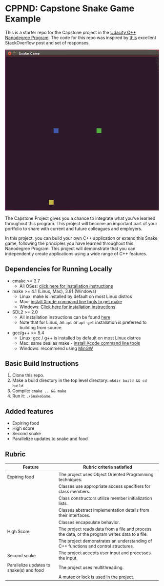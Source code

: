 # CPPND: Capstone Snake Game Example

This is a starter repo for the Capstone project in the [Udacity C++ Nanodegree Program](https://www.udacity.com/course/c-plus-plus-nanodegree--nd213). The code for this repo was inspired by [this](https://codereview.stackexchange.com/questions/212296/snake-game-in-c-with-sdl) excellent StackOverflow post and set of responses.

<img src="snake_game.gif"/>

The Capstone Project gives you a chance to integrate what you've learned throughout this program. This project will become an important part of your portfolio to share with current and future colleagues and employers.

In this project, you can build your own C++ application or extend this Snake game, following the principles you have learned throughout this Nanodegree Program. This project will demonstrate that you can independently create applications using a wide range of C++ features.

## Dependencies for Running Locally
* cmake >= 3.7
  * All OSes: [click here for installation instructions](https://cmake.org/install/)
* make >= 4.1 (Linux, Mac), 3.81 (Windows)
  * Linux: make is installed by default on most Linux distros
  * Mac: [install Xcode command line tools to get make](https://developer.apple.com/xcode/features/)
  * Windows: [Click here for installation instructions](http://gnuwin32.sourceforge.net/packages/make.htm)
* SDL2 >= 2.0
  * All installation instructions can be found [here](https://wiki.libsdl.org/Installation)
  * Note that for Linux, an `apt` or `apt-get` installation is preferred to building from source.
* gcc/g++ >= 5.4
  * Linux: gcc / g++ is installed by default on most Linux distros
  * Mac: same deal as make - [install Xcode command line tools](https://developer.apple.com/xcode/features/)
  * Windows: recommend using [MinGW](http://www.mingw.org/)

## Basic Build Instructions

1. Clone this repo.
2. Make a build directory in the top level directory: `mkdir build && cd build`
3. Compile: `cmake .. && make`
4. Run it: `./SnakeGame`.

## Added features

* Expiring food
* High score
* Second snake
* Parallelize updates to snake and food

## Rubric

| Feature                                  | Rubric criteria satisfied                                                                      |
| ---------------------------------------- | ---------------------------------------------------------------------------------------------- |
| Expiring food                            | The project uses Object Oriented Programming techniques.                                       |
|                                          | Classes use appropriate access specifiers for class members.                                   |
|                                          | Class constructors utilize member initialization lists.                                        |
|                                          | Classes abstract implementation details from their interfaces.                                 |
|                                          | Classes encapsulate behavior.                                                                  |
| High Score                               | The project reads data from a file and process the data, or the program writes data to a file. |
|                                          | The project demonstrates an understanding of C++ functions and control structures.             |
| Second snake                             | The project accepts user input and processes the input.                                        |
| Parallelize updates to snake(s) and food | The project uses multithreading.                                                               |
|                                          | A mutex or lock is used in the project.                                                        |